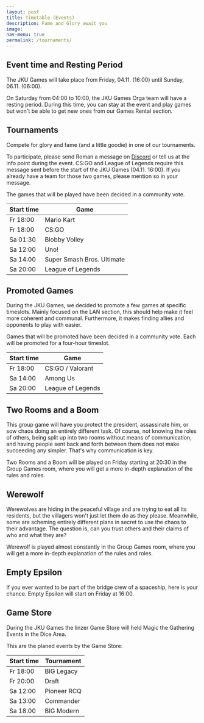 ```yaml
---
layout: post
title: Timetable (Events)
description: Fame and Glory await you
image: 
nav-menu: true
permalink: /tournaments/
---
```


## Event time and Resting Period
The JKU Games will take place from Friday, 04.11. (16:00) until Sunday, 06.11. (06:00).

On Saturday from 04:00 to 10:00, the JKU Games Orga team will have a resting period. During this time, you can stay at the event and play games but won't be able to get new ones from our Games Rental section.

## Tournaments

Compete for glory and fame (and a little goodie) in one of our tournaments. 

To participate, please send Roman a message on <a class="dotted" href="{{ site.discord_url }}">Discord</a> or tell us at the info point during the event. CS:GO and League of Legends require this message sent before the start of the JKU Games (04.11. 16:00). If you already have a team for those two games, please mention so in your message.

The games that will be played have been decided in a community vote.

| Start time | Game                       |
| ---------- | -------------------------- |
| Fr 18:00   | Mario Kart                 |
| Fr 18:00   | CS:GO                      |
| Sa 01:30   | Blobby Volley              |
| Sa 12:00   | Uno!                       |
| Sa 14:00   | Super Smash Bros. Ultimate |
| Sa 20:00   | League of Legends          |

## Promoted Games

During the JKU Games, we decided to promote a few games at specific timeslots. Mainly focused on the LAN section, this should help make it feel more coherent and communal. Furthermore, it makes finding allies and opponents to play with easier.

Games that will be promoted have been decided in a community vote. Each will be promoted for a four-hour timeslot.

| Start time | Game              |
| ---------- | ----------------- |
| Fr 18:00   | CS:GO / Valorant  |
| Sa 14:00   | Among Us          |
| Sa 20:00   | League of Legends |

## Two Rooms and a Boom

This group game will have you protect the president, assassinate him, or sow chaos doing an entirely different task. Of course, not knowing the roles of others, being split up into two rooms without means of communication, and having people sent back and forth between them does not make succeeding any simpler. That's why communication is key.

Two Rooms and a Boom will be played on Friday starting at 20:30 in the Group Games room, where you will get a more in-depth explanation of the rules and roles.

## Werewolf

Werewolves are hiding in the peaceful village and are trying to eat all its residents, but the villagers won't just let them do as they please. Meanwhile, some are scheming entirely different plans in secret to use the chaos to their advantage. The question is, can you trust others and their claims of who and what they are?

Werewolf is played almost constantly in the Group Games room, where you will get a more in-depth explanation of the rules and roles.

## Empty Epsilon

If you ever wanted to be part of the bridge crew of a spaceship, here is your chance. Empty Epsilon will start on Friday at 16:00.

## Game Store

During the JKU Games the linzer Game Store will held Magic the Gathering Events in the Dice Area.

This are the planed events by the Game Store:

| Start time | Tournament       |
| ---------- | -----------------|
| Fr 18:00   | BIG Legacy		|
| Fr 20:00   | Draft	        |
| Sa 12:00   | Pioneer RCQ		|
| Sa 13:00   | Commander		|
| Sa 18:00   | BIG Modern		|

